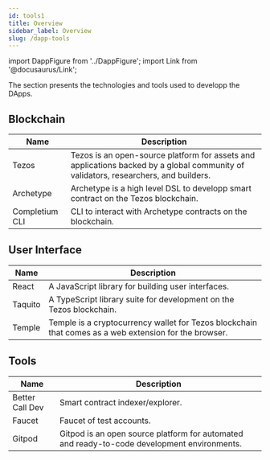 ```yaml
---
id: tools1
title: Overview
sidebar_label: Overview
slug: /dapp-tools
---
```


import DappFigure from '../DappFigure';
import Link from '@docusaurus/Link';


The section presents the technologies and tools used to developp the DApps.

## Blockchain

| Name | Description |
| ------------- | -------- |
| <Link to="/docs/dapp-tools/tezos">Tezos</Link> | Tezos is an open-source platform for assets and applications backed by a global community of validators, researchers, and builders. |
| <Link to="/docs/dapp-tools/archetype">Archetype</Link> | Archetype is a high level DSL to developp smart contract on the Tezos blockchain. |
| <Link to="/docs/dapp-tools/completium-cli">Completium CLI</Link> | CLI to interact with Archetype contracts on the blockchain. |

## User Interface

| Name | Description |
| ------------- | --------- |
| <Link to="/docs/dapp-tools/react">React</Link> | A JavaScript library for building user interfaces. |
| <Link to="/docs/dapp-tools/taquito">Taquito</Link> | A TypeScript library suite for development on the Tezos blockchain. |
| <Link to="/docs/dapp-tools/thanos">Temple</Link> |  Temple is a cryptocurrency wallet for Tezos blockchain that comes as a web extension for the browser. |

## Tools

| Name | Description |
| ------------- | --------- |
| <Link to="/docs/dapp-tools/bcd">Better Call Dev</Link> |  Smart contract indexer/explorer. |
| <Link to="/docs/dapp-tools/faucet">Faucet</Link> | Faucet of test accounts. |
|  <Link to="/docs/dapp-tools/gitpod">Gitpod</Link> | Gitpod is an open source platform for automated and ready-to-code development environments.  |



